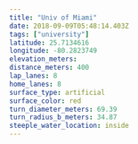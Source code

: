 ```yaml
---
title: "Univ of Miami"
date: 2018-09-09T05:48:14.403Z
tags: ["university"]
latitude: 25.7134616
longitude: -80.2823749
elevation_meters:
distance_meters: 400
lap_lanes: 8
home_lanes: 8
surface_type: artificial
surface_color: red
turn_diameter_meters: 69.39
turn_radius_b_meters: 34.87
steeple_water_location: inside
---
```


<!--more-->
